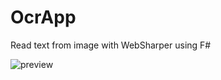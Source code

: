 # OcrApp
Read text from image with WebSharper using F#

![preview](https://cdn.rawgit.com/Kimserey/OcrApp/master/Screen%20Shot%202016-05-07%20at%2002.21.07.png)

